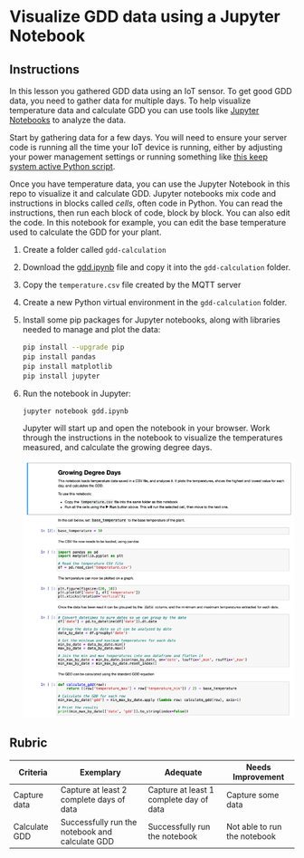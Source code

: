 # Visualize GDD data using a Jupyter Notebook

## Instructions

In this lesson you gathered GDD data using an IoT sensor. To get good GDD data, you need to gather data for multiple days. To help visualize temperature data and calculate GDD you can use tools like [Jupyter Notebooks](https://jupyter.org) to analyze the data.

Start by gathering data for a few days. You will need to ensure your server code is running all the time your IoT device is running, either by adjusting your power management settings or running something like [this keep system active Python script](https://github.com/jaqsparow/keep-system-active).

Once you have temperature data, you can use the Jupyter Notebook in this repo to visualize it and calculate GDD. Jupyter notebooks mix code and instructions in blocks called *cells*, often code in Python. You can read the instructions, then run each block of code, block by block. You can also edit the code. In this notebook for example, you can edit the base temperature used to calculate the GDD for your plant.

1. Create a folder called `gdd-calculation`

1. Download the [gdd.ipynb](https://github.com/microsoft/IoT-For-Beginners/blob/main/2-farm/lessons/1-predict-plant-growth/code-notebook/gdd.ipynb) file and copy it into the `gdd-calculation` folder.

1. Copy the `temperature.csv` file created by the MQTT server

1. Create a new Python virtual environment in the `gdd-calculation` folder.

1. Install some pip packages for Jupyter notebooks, along with libraries needed to manage and plot the data:

    ```sh
    pip install --upgrade pip
    pip install pandas
    pip install matplotlib
    pip install jupyter
    ```

1. Run the notebook in Jupyter:

    ```sh
    jupyter notebook gdd.ipynb
    ```

    Jupyter will start up and open the notebook in your browser. Work through the instructions in the notebook to visualize the temperatures measured, and calculate the growing degree days.

    ![The jupyter notebook](../../../images/gdd-jupyter-notebook.png)

## Rubric

| Criteria | Exemplary | Adequate | Needs Improvement |
| -------- | --------- | -------- | ----------------- |
| Capture data | Capture at least 2 complete days of data | Capture at least 1 complete day of data | Capture some data |
| Calculate GDD | Successfully run the notebook and calculate GDD | Successfully run the notebook | Not able to run the notebook |
